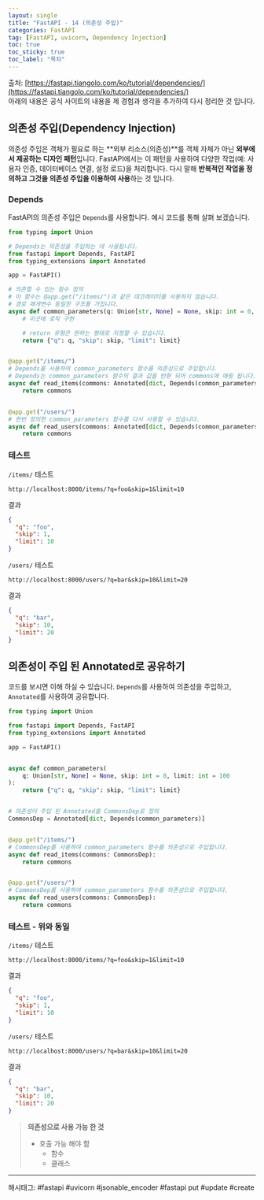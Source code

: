 ```yaml
---
layout: single
title: "FastAPI - 14 (의존성 주입)"
categories: FastAPI
tag: [FastAPI, uvicorn, Dependency Injection]
toc: true
toc_sticky: true
toc_label: "목차"
---
```

출처: [https://fastapi.tiangolo.com/ko/tutorial/dependencies/](https://fastapi.tiangolo.com/ko/tutorial/dependencies/)  
아래의 내용은 공식 사이트의 내용을 제 경험과 생각을 추가하여 다시 정리한 것 입니다.

## 의존성 주입(Dependency Injection)

의존성 주입은 객체가 필요로 하는 **외부 리소스(의존성)**를 객체 자체가 아닌 **외부에서 제공하는 디자인 패턴**입니다. FastAPI에서는 이 패턴을 사용하여 다양한 작업(예: 사용자 인증, 데이터베이스 연결, 설정 로드)을 처리합니다. 다시 말해 **반복적인 작업을 정의하고 그것을 의존성 주입을 이용하여 사용**하는 것 입니다.

### Depends

FastAPI의 의존성 주입은 `Depends`를 사용합니다. 예시 코드를 통해 살펴 보겠습니다.

```python
from typing import Union

# Depends는 의존성을 주입하는 데 사용됩니다.
from fastapi import Depends, FastAPI
from typing_extensions import Annotated

app = FastAPI()

# 의존할 수 있는 함수 정의
# 이 함수는 @app.get("/items/")과 같은 데코레이터를 사용하지 않습니다.
# 경로 매개변수 동일한 구조를 가집니다.
async def common_parameters(q: Union[str, None] = None, skip: int = 0, limit: int = 100):
    # 이곳에 로직 구현 

    # return 유형은 원하는 형태로 지정할 수 있습니다.
    return {"q": q, "skip": skip, "limit": limit}


@app.get("/items/")
# Depends를 사용하여 common_parameters 함수를 의존성으로 주입합니다.
# Depends는 common_parameters 함수의 결과 값을 반환 되어 commons에 매핑 됩니다.
async def read_items(commons: Annotated[dict, Depends(common_parameters)]):
    return commons


@app.get("/users/")
# 한번 정의한 common_parameters 함수를 다시 사용할 수 있습니다.
async def read_users(commons: Annotated[dict, Depends(common_parameters)]):
    return commons
```

### 테스트

`/items/` 테스트

```text
http://localhost:8000/items/?q=foo&skip=1&limit=10
```

결과

```json
{
  "q": "foo",
  "skip": 1,
  "limit": 10
}
```

`/users/` 테스트

```text
http://localhost:8000/users/?q=bar&skip=10&limit=20
```

결과

```json
{
  "q": "bar",
  "skip": 10,
  "limit": 20
}
```

## 의존성이 주입 된 Annotated로 공유하기

코드를 보시면 이해 하실 수 있습니다. `Depends`를 사용하여 의존성을 주입하고, `Annotated`를 사용하여 공유합니다.

```python
from typing import Union

from fastapi import Depends, FastAPI
from typing_extensions import Annotated

app = FastAPI()


async def common_parameters(
    q: Union[str, None] = None, skip: int = 0, limit: int = 100
):
    return {"q": q, "skip": skip, "limit": limit}


# 의존성이 주입 된 Annotated를 CommonsDep로 정의
CommonsDep = Annotated[dict, Depends(common_parameters)]


@app.get("/items/")
# CommonsDep를 사용하여 common_parameters 함수를 의존성으로 주입합니다.
async def read_items(commons: CommonsDep):
    return commons


@app.get("/users/")
# CommonsDep를 사용하여 common_parameters 함수를 의존성으로 주입합니다.
async def read_users(commons: CommonsDep):
    return commons
```

### 테스트 - 위와 동일

`/items/` 테스트

```text
http://localhost:8000/items/?q=foo&skip=1&limit=10
```

결과

```json
{
  "q": "foo",
  "skip": 1,
  "limit": 10
}
```

`/users/` 테스트

```text
http://localhost:8000/users/?q=bar&skip=10&limit=20
```

결과

```json
{
  "q": "bar",
  "skip": 10,
  "limit": 20
}
```

> **의존성으로 사용 가능 한 것**
>
> - 호출 가능 해야 함
>   - 함수
>   - 클래스

---

해시태그: #fastapi #uvicorn #jsonable_encoder #fastapi put #update #create
